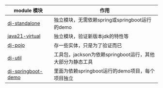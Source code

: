 
| module 模块                                | 作用                                    | 
|------------------------------------------|---------------------------------------|
| [dj-standalone](dj-standalone)           | 独立模块，无需依赖spring或springboot运行的demo     |
| [java21-virtual](java21-virtual)         | 独立模块，验证新版本jdk的特性等                     |
| [dj-pojo](dj-pojo)                       | 存一些实体，只是为了验证而已                        |
| [dj-util](dj-util)                       | 工具包，jackson为依赖springboot运行，其他大部分为静态工具 |
| [dj-springboot-demo](dj-springboot-demo) | 里面为依赖springboot运行的demo项目，每个项目独立       |